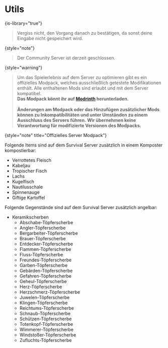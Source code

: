 # Utils

{is-library="true"}

<snippet id="remember-confirmation">

> Vergiss nicht, den Vorgang danach zu bestätigen, da sonst deine Eingabe nicht gespeichert wird.
>
{style="note"}

</snippet>

<snippet id="survival-closed">

> Der Community Server ist derzeit geschlossen.
>
{style="warning"}

</snippet>

<snippet id="mod-pack">

> Um das Spielerlebnis auf dem Server zu optimieren gibt es ein offizielles Modpack, welches ausschließlich getestete
> Modifikationen enthält.
> Alle enthaltenen Mods sind erlaubt und mit dem Server kompatibel.
> \
> **Das Modpack könnt ihr auf [Modrinth](https://modrinth.com/modpack/castcrafter-survival-server "Klicke, um zum Modpack zu gelangen!") herunterladen.**
> \
> \
> **Änderungen am Modpack oder das Hinzufügen zusätzlicher Mods können zu Inkompatibilitäten und unter Umständen zu einem Ausschluss des Servers führen.**
> **Wir übernehmen keine Verantwortung für modifizierte Versionen des Modpacks.**
>
{style="note" title="Offizielles Server Modpack"}

</snippet>

<snippet id="compostable-items">

Folgende Items sind auf dem Survival Server zusätzlich in einem Komposter kompostierbar:

- Verrottetes Fleisch
- Kabeljau
- Tropischer Fisch
- Lachs
- Kugelfisch
- Nautilusschale
- Spinnenauge
- Giftige Kartoffel

</snippet>

<snippet id="additionally-fishing-loot">

Folgende Gegenstände sind auf dem Survival Server zusätzlich angelbar:

- Keramikscherben
  - Abschabe-Töpferscherbe
  - Angler-Töpferscherbe
  - Bergarbeiter-Töpferscherbe
  - Brauer-Töpferscherbe
  - Entdecker-Töpferscherbe
  - Flammen-Töpferscherbe
  - Fluss-Töpferscherbe
  - Freundes-Töpferscherbe
  - Garben-Töpferscherbe
  - Gebärden-Töpferscherbe
  - Gefahren-Töpferscherbe
  - Geheul-Töpferscherbe
  - Herz-Töpferscherbe
  - Herzschmerz-Töpferscherbe
  - Juwelen-Töpferscherbe
  - Klingen-Töpferscherbe
  - Reichtums-Töpferscherbe
  - Schnaub-Töpferscherbe
  - Schützen-Töpferscherbe
  - Totenkopf-Töpferscherbe
  - Wimmerer-Töpferscherbe
  - Windstoßer-Töpferscherbe
  - Zufluchts-Töpferscherbe
  
</snippet>